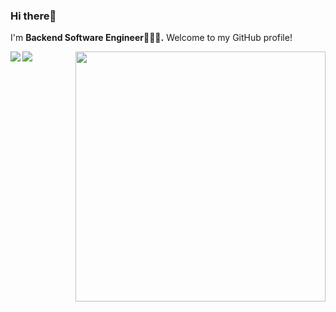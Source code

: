 ### Hi there👋

I'm **Backend Software Engineer👨🏻‍💻.** Welcome to my GitHub profile!

<img align="right" width="400" src="https://github.com/MagomedovArthur/MagomedovArthur/tree/main/main/dev.gif">

<img src="https://github-readme-stats.vercel.app/api?username=MagomedovArthur&title_color=0074D9&text_color=E5C07B&icon_color=2ECC40&border_color=30363D&bg_color=161B22&show_icons=true&cache_seconds=1800&locale=en&border_radius=5&hide=,issues,&count_private=true&include_all_commit=true"/>

<img align="left" src="https://komarev.com/ghpvc/?username=MagomedovArthur&color=2ECC40&label=PROFILE+VIEWS"/>
